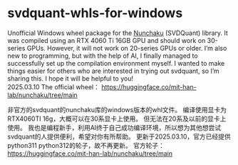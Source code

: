 # svdquant-whls-for-windows
Unofficial Windows wheel package for the [Nunchaku](https://github.com/mit-han-lab/nunchaku) (SVDQuant) library.
It was compiled using an RTX 4060 Ti 16GB GPU and should work on 30-series GPUs. However, it will not work on 20-series GPUs or older.
I’m also new to programming, but with the help of AI, I finally managed to successfully set up the compilation environment myself. I wanted to make things easier for others who are interested in trying out svdquant, so I’m sharing this. I hope it will be helpful to you!  
  2025.03.10 The official wheel： https://huggingface.co/mit-han-lab/nunchaku/tree/main

非官方的svdquant的nunchaku库的windows版本的whl文件。
编译使用显卡为RTX4060TI 16g，大概可以在30系显卡上使用。 但无法在20系及以前的显卡上使用。
我也是编程新手，利用AI终于自己成功编译环境，所以想为其他想尝试svdquant的人提供便利，希望对你有所帮助。
更新于2025.03.10，官方已经提供python311 python312的轮子，故不再更新。
官方轮子：https://huggingface.co/mit-han-lab/nunchaku/tree/main
